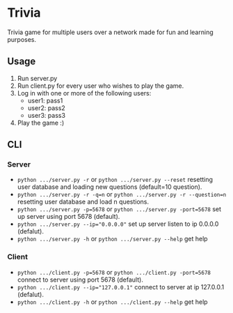 # Trivia
Trivia game for multiple users over a network made for fun and learning purposes. 

## Usage
1. Run server.py
2. Run client.py for every user who wishes to play the game.
3. Log in with one or more of the following users:
    - user1: pass1
    - user2: pass2
    - user3: pass3
4. Play the game :)

## CLI
### Server
- `python .../server.py -r` or `python .../server.py --reset` resetting user database and loading new questions (default=10 question).
- `python .../server.py -r -q=n` or `python .../server.py -r --question=n` resetting user database and load n questions.
- `python .../server.py -p=5678` or `python .../server.py -port=5678` set up server using port 5678 (default).
- `python .../server.py --ip="0.0.0.0"` set up server listen to ip 0.0.0.0 (defalut).
- `python .../server.py -h` or `python .../server.py --help` get help

### Client
- `python .../client.py -p=5678` or `python .../client.py -port=5678` connect to server using port 5678 (default).
- `python .../client.py --ip="127.0.0.1"` connect to server at ip 127.0.0.1 (defalut).
- `python .../client.py -h` or `python .../client.py --help` get help

